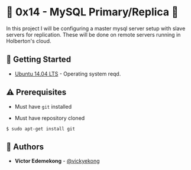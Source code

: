 # :shell: 0x14 - MySQL Primary/Replica :shell:

In this project I will be configuring a master mysql server setup with slave servers for replication. These will be done on remote servers running in Holberton's cloud.

## :running: Getting Started

* [Ubuntu 14.04 LTS](http://releases.ubuntu.com/14.04/) - Operating system reqd.

## :warning: Prerequisites

* Must have `git` installed

* Must have repository cloned


```
$ sudo apt-get install git
```

## :blue_book: Authors
* **Victor Edemekong** - [@vickyekong](https://github.com/vickyekong)
